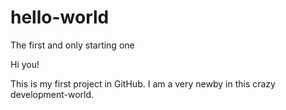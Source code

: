 # hello-world
The first and only starting one

Hi you!

This is my first project in GitHub. I am a very newby in this crazy development-world.
